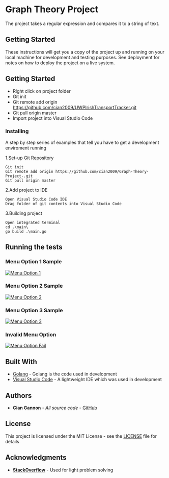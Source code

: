 # Graph Theory Project

The project takes a regular expression and compares it to a string of text.

## Getting Started

These instructions will get you a copy of the project up and running on your local machine for development and testing purposes. See deployment for notes on how to deploy the project on a live system.

## Getting Started

- Right click on project folder
- Git init
- Git remote add origin https://github.com/cian2009/UWPIrishTransportTracker.git
- Git pull origin master
- Import project into Visual Studio Code

### Installing

A step by step series of examples that tell you have to get a development enviroment running

1.Set-up Git Repository

```
Git init
Git remote add origin https://github.com/cian2009/Graph-Theory-Project-.git
Git pull origin master
```

2.Add project to IDE

```
Open Visual Studio Code IDE
Drag folder of git contents into Visual Studio Code
```

3.Building project

```
Open integrated terminal
cd .\main\
go build .\main.go
```

## Running the tests

### Menu Option 1 Sample

<a href="https://imgur.com/8PdfLi1"><img src="https://imgur.com/8PdfLi1.png" title="Menu Option 1"/></a>

### Menu Option 2 Sample

<a href="https://imgur.com/xVLOB8M"><img src="https://imgur.com/xVLOB8M.png" title="Menu Option 2"/></a>

### Menu Option 3 Sample

<a href="https://imgur.com/A1rX3TY"><img src="https://imgur.com/A1rX3TY.png" title="Menu Option 3"/></a>

### Invalid Menu Option

<a href="https://imgur.com/Kpo5ses"><img src="https://imgur.com/Kpo5ses.png" title="Menu Option Fail"/></a>

## Built With

* [Golang](https://golang.org/) - Golang is the code used in development
* [Visual Studio Code](https://code.visualstudio.com/) - A lightweight IDE which was used in development

## Authors

* **Cian Gannon** - *All source code* - [GitHub](https://github.com/cian2009)

## License

This project is licensed under the MIT License - see the [LICENSE](LICENSE) file for details

## Acknowledgments

* **[StackOverflow](https://stackoverflow.com/)** - Used for light problem solving
